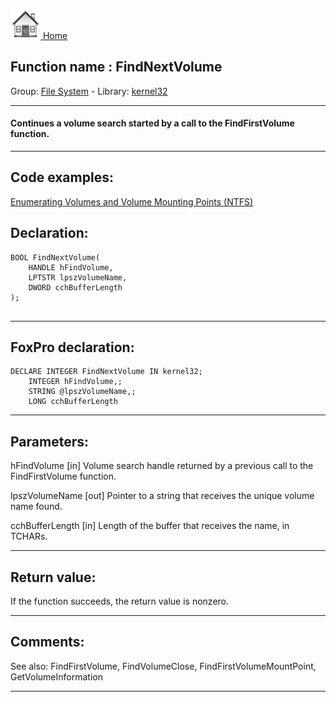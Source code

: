 [<img src="../../images/home.png"> Home ](https://github.com/VFPX/Win32API)  

## Function name : FindNextVolume
Group: [File System](../../functions_group.md#File_System)  -  Library: [kernel32](../../libraries.md#kernel32)  
***  


#### Continues a volume search started by a call to the FindFirstVolume function.
***  


## Code examples:
[Enumerating Volumes and Volume Mounting Points (NTFS)](../../samples/sample_087.md)  

## Declaration:
```foxpro  
BOOL FindNextVolume(
	HANDLE hFindVolume,
	LPTSTR lpszVolumeName,
	DWORD cchBufferLength
);
  
```  
***  


## FoxPro declaration:
```foxpro  
DECLARE INTEGER FindNextVolume IN kernel32;
	INTEGER hFindVolume,;
	STRING @lpszVolumeName,;
	LONG cchBufferLength  
```  
***  


## Parameters:
hFindVolume 
[in] Volume search handle returned by a previous call to the FindFirstVolume function. 

lpszVolumeName 
[out] Pointer to a string that receives the unique volume name found. 

cchBufferLength 
[in] Length of the buffer that receives the name, in TCHARs.   
***  


## Return value:
If the function succeeds, the return value is nonzero.  
***  


## Comments:
See also: FindFirstVolume, FindVolumeClose, FindFirstVolumeMountPoint, GetVolumeInformation   
  
***  

